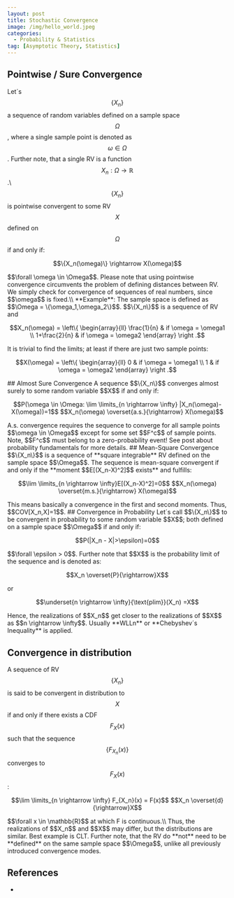 ```yaml
---
layout: post
title: Stochastic Convergence
image: /img/hello_world.jpeg
categories:
  - Probability & Statistics
tag: [Asymptotic Theory, Statistics]
---
```

<script type="text/javascript" src="https://cdn.mathjax.org/mathjax/latest/MathJax.js?config=TeX-AMS-MML_HTMLorMML"></script>
## Pointwise / Sure Convergence
Let´s $$\{X_n\}$$ a sequence of random variables defined on a sample space $$\Omega$$, where a single sample point is denoted as $$\omega \in \Omega$$. Further note, that a single RV is a function $$X_n: \Omega \rightarrow \mathbb{R}$$.\\
$$\{X_n\}$$ is pointwise convergent to some RV $$X$$ defined on $$\Omega$$ if and only if:
<p style="text-align: center;">
$$\{X_n(\omega)\} \rightarrow X(\omega)$$
</p>
$$\forall \omega \in \Omega$$.
Please note that using pointwise convergence circumvents the problem of defining distances between RV. We simply check for convergence of sequences of real numbers, since $$\omega$$ is fixed.\\
**Example**: The sample space is defined as $$\Omega = \{\omega_1,\omega_2\}$$. $$\{X_n\}$$ is a sequence of RV and
<p style="text-align: center;">
$$X_n(\omega) = \left\{
        \begin{array}{ll}
            \frac{1}{n} & if \omega = \omega1 \\
            1+\frac{2}{n} & if \omega = \omega2
        \end{array}
    \right
    .$$
</p>
It is trivial to find the limits; at least if there are just two sample points:
<p style="text-align: center;">
$$X(\omega) = \left\{
        \begin{array}{ll}
            0 & if \omega = \omega1 \\
            1 & if \omega = \omega2
        \end{array}
    \right
    .$$
</p>
## Almost Sure Convergence
A sequence $$\{X_n\}$$ converges almost surely to some random variable $$X$$ if and only if:
<p style="text-align: center;">
$$P(\omega \in \Omega: \lim \limits_{n \rightarrow \infty} |X_n(\omega)-X(\omega))=1$$
$$X_n(\omega) \overset{a.s.}{\rightarrow} X(\omega)$$

</p>
A.s. convergence requires the sequence to converge for all sample points $$\omega \in \Omega$$ except for some set $$F^c$$ of sample points. Note, $$F^c$$ must belong to a zero-probability event! See post about probability fundamentals for more details.
## Mean-Square Convergence
$$\{X_n\}$$ is a sequence of **square integrable** RV defined on the sample space $$\Omega$$. The sequence is mean-square convergent if and only if the **moment $$E[(X_n-X)^2]$$ exists** and fulfills:
<p style="text-align: center;">
$$\lim \limits_{n \rightarrow \infty}E[(X_n-X)^2]=0$$
$$X_n(\omega) \overset{m.s.}{\rightarrow} X(\omega)$$
</p>
This means basically a convergence in the first and second moments. Thus, $$COV[X_n,X]=1$$.
## Convergence in Probability
Let´s call $$\{X_n\}$$ to be convergent in probability to some random variable $$X$$; both defined on a sample space $$\Omega$$ if and only if:
<p style="text-align: center;">
$$P(|X_n - X|>\epsilon)=0$$
</p>
$$\forall \epsilon > 0$$. Further note that $$X$$ is the probability limit of the sequence and is denoted as:
<p style="text-align: center;">
$$X_n \overset{P}{\rightarrow}X$$
</p>
or
<p style="text-align: center;">
$$\underset{n \rightarrow \infty}{\text{plim}}(X_n) =X$$
</p>
Hence, the realizations of $$X_n$$ get closer to the realizations of $$X$$ as $$n \rightarrow \infty$$. Usually **WLLn** or **Chebyshev´s Inequality** is applied.

## Convergence in distribution
A sequence of RV $$\{X_n\}$$ is said to be convergent in distribution to $$X$$ if and only if there exists a CDF $$F_{X}(x)$$ such that the sequence $$\{F_{X_n}(x)\}$$ converges to $$F_{X}(x)$$:
<p style="text-align: center;">
$$\lim \limits_{n \rightarrow \infty} F_{X_n}(x) = F(x)$$
$$X_n \overset{d}{\rightarrow}X$$
</p>
$$\forall x \in \mathbb{R}$$ at which F is continuous.\\
Thus, the realizations of $$X_n$$ and $$X$$ may differ, but the distributions are similar. Best example is CLT. Further note, that the RV do **not** need to be **defined** on the same sample space $$\Omega$$, unlike all previously introduced convergence modes.

## References
-
